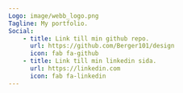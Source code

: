 ```yaml
---
Logo: image/webb_logo.png
Tagline: My portfolio.
Social:
    - title: Link till min github repo.
      url: https://github.com/Berger101/design
      icon: fab fa-github
    - title: Link till min linkedin sida.
      url: https://linkedin.com
      icon: fab fa-linkedin
---
```

